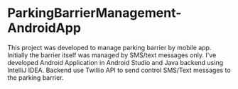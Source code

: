 # ParkingBarrierManagement-AndroidApp

This project was developed to manage parking barrier by mobile app.
Initially the barrier itself was managed by SMS/text messages only.
I've developed Android Application in Android Studio and Java backend using IntelliJ IDEA.
Backend use Twillio API to send control SMS/Text messages to the parking barrier.
